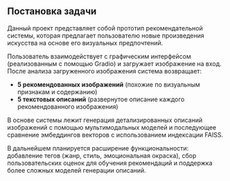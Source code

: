## Постановка задачи

Данный проект представляет собой прототип рекомендательной системы, которая предлагает пользователю новые произведения искусства на основе его визуальных предпочтений.

Пользователь взаимодействует с графическим интерфейсом (реализованным с помощью Gradio) и загружает изображение на вход. После анализа загруженного изображения система возвращает:

- **5 рекомендованных изображений** (похожие по визуальным признакам и содержанию)
- **5 текстовых описаний** (развернутое описание каждого рекомендованного изображения)

В основе системы лежит генерация детализированных описаний изображений с помощью мультимодальных моделей и последующее сравнение эмбеддингов векторов с использованием индексации FAISS.

В дальнейшем планируется расширение функциональности: добавление тегов (жанр, стиль, эмоциональная окраска), сбор пользовательских оценок для обучения рекомендаций и поддержка более сложных моделей генерации описаний.
